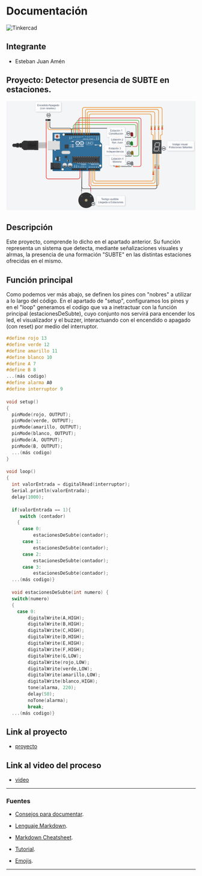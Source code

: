 # Documentación
![Tinkercad](./img/ArduinoTinkercad.jpg)


## Integrante 
- Esteban Juan Amén


## Proyecto: Detector presencia de SUBTE en estaciones.
![Tinkercad](./img/estacionesDeSubte.png)


## Descripción
Este proyecto, comprende lo dicho en el apartado anterior. Su función representa un sistema que detecta, mediante señalizaciones visuales y alrmas, la presencia de una formación "SUBTE" en las distintas estaciones ofrecidas en el mismo.

## Función principal
Como podemos ver más abajo, se definen los pines con "nobres" a utilizar a lo largo del código. En el apartado de "setup", configuramos los pines y en el "loop" generamos el codigo que va a inetractuar con la función principal (estacionesDeSubte), cuyo conjunto nos servirá para encender los led, el visualizador y el buzzer, interactuando con el encendido o apagado (con reset) por medio del interruptor.

~~~ C++ (lenguaje en el que esta escrito)
#define rojo 13
#define verde 12
#define amarillo 11
#define blanco 10
#define A 7
#define B 8
...(más codigo)
#define alarma A0
#define interruptor 9

void setup()
{
  pinMode(rojo, OUTPUT);
  pinMode(verde, OUTPUT);
  pinMode(amarillo, OUTPUT);
  pinMode(blanco, OUTPUT);
  pinMode(A, OUTPUT);
  pinMode(B, OUTPUT);
  ...(más codigo)
}

void loop()
{
  int valorEntrada = digitalRead(interruptor);
  Serial.println(valorEntrada);
  delay(1000);

  if(valorEntrada == 1){
     switch (contador)
  	{
      case 0:
          estacionesDeSubte(contador);
      case 1:
          estacionesDeSubte(contador);
      case 2:
          estacionesDeSubte(contador);
      case 3:
          estacionesDeSubte(contador);
  ...(más codigo)}

  void estacionesDeSubte(int numero) {
  switch(numero)
  {
  	case 0:
    	digitalWrite(A,HIGH);
    	digitalWrite(B,HIGH);
    	digitalWrite(C,HIGH);
    	digitalWrite(D,HIGH);
    	digitalWrite(E,HIGH);
    	digitalWrite(F,HIGH);
    	digitalWrite(G,LOW);
    	digitalWrite(rojo,LOW);
    	digitalWrite(verde,LOW);
    	digitalWrite(amarillo,LOW);
    	digitalWrite(blanco,HIGH);
    	tone(alarma, 220);
  		delay(50);
  		noTone(alarma);
    	break;
  ...(más codigo)}
~~~

## Link al proyecto
- [proyecto](https://www.tinkercad.com/things/9X4sj9bSeoa)
## Link al video del proceso
- [video](https://www.youtube.com/watch?v=VyGjE8kx-O0)

---
### Fuentes
- [Consejos para documentar](https://www.sohamkamani.com/how-to-write-good-documentation/#architecture-documentation).

- [Lenguaje Markdown](https://markdown.es/sintaxis-markdown/#linkauto).

- [Markdown Cheatsheet](https://github.com/adam-p/markdown-here/wiki/Markdown-Cheatsheet).

- [Tutorial](https://www.youtube.com/watch?v=oxaH9CFpeEE).

- [Emojis](https://gist.github.com/rxaviers/7360908).

---






